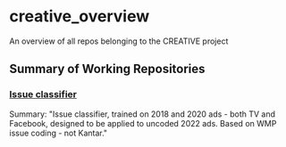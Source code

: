 # creative_overview

An overview of all repos belonging to the CREATIVE project

## Summary of Working Repositories

### [Issue classifier](https://github.com/Wesleyan-Media-Project/issue_classifier)

Summary: "Issue classifier, trained on 2018 and 2020 ads - both TV and Facebook, designed to be applied to uncoded 2022 ads. Based on WMP issue coding - not Kantar."
